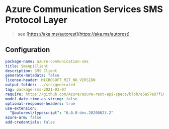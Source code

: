 # Azure Communication Services SMS Protocol Layer

> see [https://aka.ms/autorest](https://aka.ms/autorest)

## Configuration

```yaml
package-name: azure-communication-sms
title: SmsApiClient
description: SMS Client
generate-metadata: false
license-header: MICROSOFT_MIT_NO_VERSION
output-folder: ../src/generated
tag: package-sms-2021-03-07
require: https://github.com/Azure/azure-rest-api-specs/blob/e5a57e87f16c7fd9a6eaeb3c6049293d1334f6c6/specification/communication/data-plane/Microsoft.CommunicationServicesSms/readme.md
model-date-time-as-string: false
optional-response-headers: true
use-extension:
  "@autorest/typescript": "6.0.0-dev.20200623.2"
azure-arm: false
add-credentials: false
```
